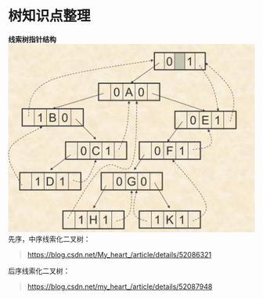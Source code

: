 # 树知识点整理

**线索树指针结构**
![Alt text](image.png)
先序，中序线索化二叉树：
><https://blog.csdn.net/My_heart_/article/details/52086321>

后序线索化二叉树：
><https://blog.csdn.net/my_heart_/article/details/52087948>
